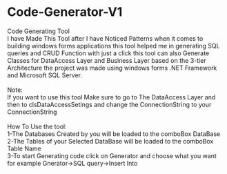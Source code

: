 # Code-Generator-V1
Code Generating Tool <br />
I have Made This Tool after I have Noticed Patterns when it comes to building windows forms applications this tool helped me in generating SQL queries and CRUD Function with just a click this tool
can also Generate Classes for DataAccess Layer and Business Layer based on the 3-tier Architecture the project was made using windows forms .NET Framework and Microsoft SQL Server.<br />
<br />
Note:<br />If you want to use this tool Make sure to go to The DataAccess Layer and then to clsDataAccessSetings and change the ConnectionString to your ConnectionString<br />
<br />
How To Use the tool:<br />
1-The Databases Created by you will be loaded to the comboBox DataBase<br />
2-The Tables of your Selected DataBase will be loaded to the comboBox Table Name<br />
3-To start Generating code click on Generator and choose what you want for example Gnerator->SQL query->Insert Into<br />


